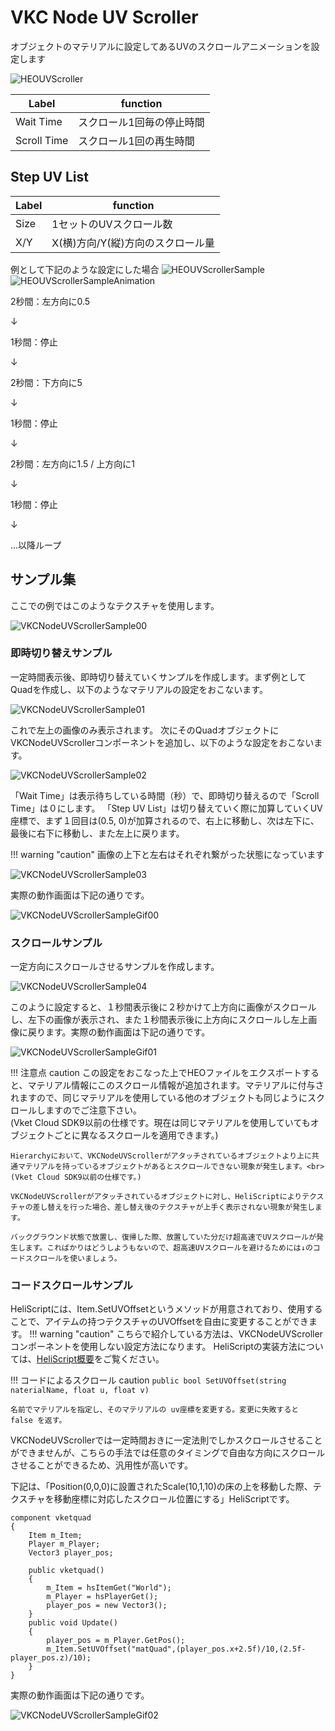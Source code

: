 # VKC Node UV Scroller

オブジェクトのマテリアルに設定してあるUVのスクロールアニメーションを設定します

![HEOUVScroller](img/HEOUVScroller.jpg)

| Label | function |
| ---- | ---- |
| Wait Time |スクロール1回毎の停止時間 |
| Scroll Time |スクロール1回の再生時間 |

## Step UV List
| Label | function |
| ---- | ---- | 
| Size |1セットのUVスクロール数 | 
| X/Y |X(横)方向/Y(縦)方向のスクロール量 | 

例として下記のような設定にした場合
![HEOUVScrollerSample](img/HEOUVScrollerSample.jpg)
![HEOUVScrollerSampleAnimation](img/UVScrollerSampleAnimation.gif)

2秒間：左方向に0.5

↓

1秒間：停止

↓

2秒間：下方向に5

↓

1秒間：停止

↓

2秒間：左方向に1.5 / 上方向に1

↓

1秒間：停止

↓

...以降ループ

## サンプル集
ここでの例ではこのようなテクスチャを使用します。

![VKCNodeUVScrollerSample00](img/VKCNodeUVScrollerSample00.jpg)

### 即時切り替えサンプル
一定時間表示後、即時切り替えていくサンプルを作成します。まず例としてQuadを作成し、以下のようなマテリアルの設定をおこないます。

![VKCNodeUVScrollerSample01](img/VKCNodeUVScrollerSample01.jpg)

これで左上の画像のみ表示されます。 次にそのQuadオブジェクトにVKCNodeUVScrollerコンポーネントを追加し、以下のような設定をおこないます。

![VKCNodeUVScrollerSample02](img/VKCNodeUVScrollerSample02.jpg)

「Wait Time」は表示待ちしている時間（秒）で、即時切り替えるので「Scroll Time」は０にします。 「Step UV List」は切り替えていく際に加算していくUV座標で、まず１回目は(0.5, 0)が加算されるので、右上に移動し、次は左下に、最後に右下に移動し、また左上に戻ります。

!!! warning "caution"
    画像の上下と左右はそれぞれ繋がった状態になっています

![VKCNodeUVScrollerSample03](img/VKCNodeUVScrollerSample03.jpg)

実際の動作画面は下記の通りです。

![VKCNodeUVScrollerSampleGif00](img/VKCNodeUVScrollerSampleGif00.gif)

### スクロールサンプル
一定方向にスクロールさせるサンプルを作成します。

![VKCNodeUVScrollerSample04](img/VKCNodeUVScrollerSample04.jpg)

このように設定すると、１秒間表示後に２秒かけて上方向に画像がスクロールし、左下の画像が表示され、また１秒間表示後に上方向にスクロールし左上画像に戻ります。実際の動作画面は下記の通りです。

![VKCNodeUVScrollerSampleGif01](img/VKCNodeUVScrollerSampleGif01.gif)


!!! 注意点 caution
    この設定をおこなった上でHEOファイルをエクスポートすると、マテリアル情報にこのスクロール情報が追加されます。マテリアルに付与されますので、同じマテリアルを使用している他のオブジェクトも同じようにスクロールしますのでご注意下さい。<br>
    (Vket Cloud SDK9以前の仕様です。現在は同じマテリアルを使用していてもオブジェクトごとに異なるスクロールを適用できます。)

    Hierarchyにおいて、VKCNodeUVScrollerがアタッチされているオブジェクトより上に共通マテリアルを持っているオブジェクトがあるとスクロールできない現象が発生します。<br>
    (Vket Cloud SDK9以前の仕様です。)

    VKCNodeUVScrollerがアタッチされているオブジェクトに対し、HeliScriptによりテクスチャの差し替えを行った場合、差し替え後のテクスチャが上手く表示されない現象が発生します。

    バックグラウンド状態で放置し、復帰した際、放置していた分だけ超高速でUVスクロールが発生します。こればかりはどうしようもないので、超高速UVスクロールを避けるためには↓のコードスクロールを使いましょう。

### コードスクロールサンプル
HeliScriptには、Item.SetUVOffsetというメソッドが用意されており、使用することで、アイテムの持つテクスチャのUVOffsetを自由に変更することができます。
!!! warning "caution"
    こちらで紹介している方法は、VKCNodeUVScrollerコンポーネントを使用しない設定方法になります。
    HeliScriptの実装方法については、[HeliScript概要](../hs/hs_overview.md)をご覧ください。

!!! コードによるスクロール caution
    `public bool SetUVOffset(string naterialName, float u, float v)`

    名前でマテリアルを指定し、そのマテリアルの uv座標を変更する。変更に失敗すると false を返す。

VKCNodeUVScrollerでは一定時間おきに一定法則でしかスクロールさせることができませんが、こちらの手法では任意のタイミングで自由な方向にスクロールさせることができるため、汎用性が高いです。

下記は、「Position(0,0,0)に設置されたScale(10,1,10)の床の上を移動した際、テクスチャを移動座標に対応したスクロール位置にする」HeliScriptです。

```
component vketquad
{
    Item m_Item;
    Player m_Player;
    Vector3 player_pos;

    public vketquad()
    {
        m_Item = hsItemGet("World");
        m_Player = hsPlayerGet();
        player_pos = new Vector3();
    }
    public void Update()
    {
        player_pos = m_Player.GetPos();
        m_Item.SetUVOffset("matQuad",(player_pos.x+2.5f)/10,(2.5f-player_pos.z)/10);
    }
}
```

実際の動作画面は下記の通りです。

![VKCNodeUVScrollerSampleGif02](img/VKCNodeUVScrollerSampleGif02.gif)
